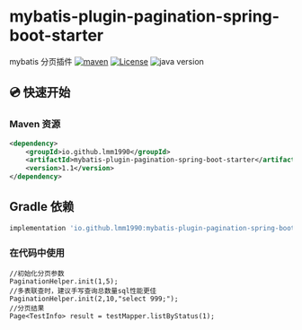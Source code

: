 # mybatis-plugin-pagination-spring-boot-starter

mybatis 分页插件
[![maven](https://img.shields.io/maven-central/v/io.github.lmm1990/mybatis-plugin-pagination-spring-boot-starter)](https://mvnrepository.com/artifact/io.github.lmm1990/mybatis-plugin-pagination-spring-boot-starter)
[![License](https://img.shields.io/badge/license-Apache%202-green.svg)](https://www.apache.org/licenses/LICENSE-2.0)
![java version](https://img.shields.io/badge/JAVA-8+-green.svg)

## 💿 快速开始

### Maven 资源

```xml
<dependency>
    <groupId>io.github.lmm1990</groupId>
    <artifactId>mybatis-plugin-pagination-spring-boot-starter</artifactId>
    <version>1.1</version>
</dependency>
```

## Gradle 依赖

```gradle
implementation 'io.github.lmm1990:mybatis-plugin-pagination-spring-boot-starter:1.0'
```

### 在代码中使用

```
//初始化分页参数
PaginationHelper.init(1,5);
//多表联查时，建议手写查询总数量sql性能更佳
PaginationHelper.init(2,10,"select 999;");
//分页结果
Page<TestInfo> result = testMapper.listByStatus(1);
```